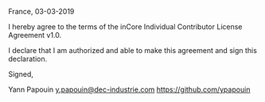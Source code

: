 France, 03-03-2019

I hereby agree to the terms of the inCore Individual Contributor License
Agreement v1.0.

I declare that I am authorized and able to make this agreement and sign this
declaration.

Signed,

Yann Papouin y.papouin@dec-industrie.com https://github.com/ypapouin
